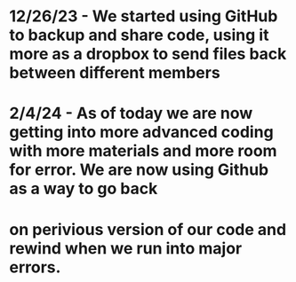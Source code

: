 # 12/26/23 - We started using GitHub to backup and share code, using it more as a dropbox to send files back between different members
# 2/4/24 - As of today we are now getting into more advanced coding with more materials and more room for error. We are now using Github as a way to go back 
#          on perivious version of our code and rewind when we run into major errors. 
